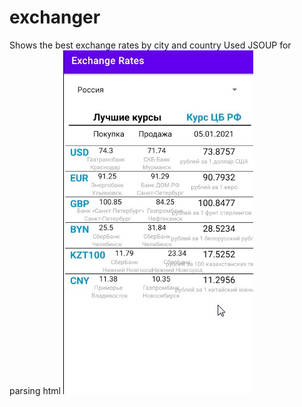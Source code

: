 # exchanger
Shows the best exchange rates by city and country
Used JSOUP for parsing html
![1](https://github.com/volvadvit/exchanger/raw/master/screenshot/1.jpg)
